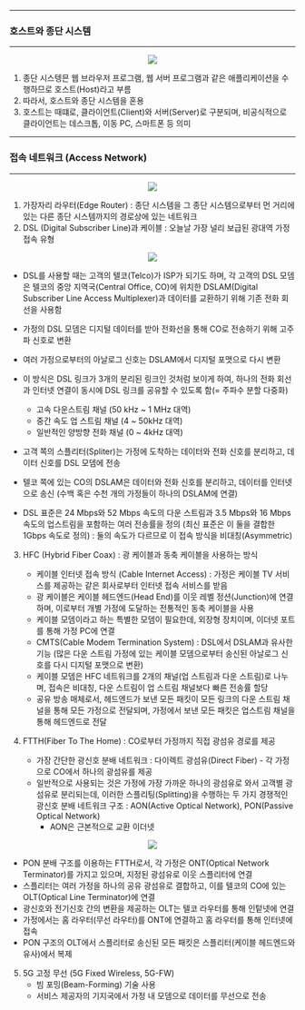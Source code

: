 -----
### 호스트와 종단 시스템
-----
<div align="center">
<img src="https://github.com/user-attachments/assets/3d922572-e031-48c3-82a6-2e8c99656de5">
</div>

1. 종단 시스텡믄 웹 브라우저 프로그램, 웹 서버 프로그램과 같은 애플리케이션을 수행하므로 호스트(Host)라고 부름
2. 따라서, 호스트와 종단 시스템을 혼용
3. 호스트는 때떄로, 클라이언트(Client)와 서버(Server)로 구분되며, 비공식적으로 클라이언트는 데스크톱, 이동 PC, 스마트폰 등 의미

-----
### 접속 네트워크 (Access Network)
-----
<div align="center">
<img src="https://github.com/user-attachments/assets/0bff40ea-d1b9-47f4-a747-1fe1940c5ab9">
</div>

1. 가장자리 라우터(Edge Router) : 종단 시스템을 그 종단 시스템으로부터 먼 거리에 있는 다른 종단 시스템까지의 경로상에 있는 네트워크
2. DSL (Digital Subscriber Line)과 케이블 : 오늘날 가장 널리 보급된 광대역 가정 접속 유형
<div align="center">
<img src="https://github.com/user-attachments/assets/419f4c41-d90d-46fd-b6dd-4d96e6ca83a1">
</div>

   - DSL를 사용할 때는 고객의 텔코(Telco)가 ISP가 되기도 하며, 각 고객의 DSL 모뎀은 텔코의 중앙 지역국(Central Office, CO)에 위치한 DSLAM(Digital Subscriber Line Access Multiplexer)과 데이터를 교환하기 위해 기존 전화 회선을 사용함
   - 가정의 DSL 모뎀은 디지털 데이터를 받아 전화선을 통해 CO로 전송하기 위해 고주파 신호로 변환
   - 여러 가정으로부터의 아날로그 신호는 DSLAM에서 디지털 포맷으로 다시 변환
   - 이 방식은 DSL 링크가 3개의 분리된 링크인 것처럼 보이게 하여, 하나의 전화 회선과 인터넷 연결이 동시에 DSL 링크를 공유할 수 있도록 함(= 주파수 분할 다중화)
     + 고속 다운스트림 채널 (50 kHz ~ 1 MHz 대역)
     + 중간 속도 업 스트림 채널 (4 ~ 50kHz 대역)
     + 일반적인 양방향 전화 채널 (0 ~ 4kHz 대역)

   - 고객 쪽의 스플리터(Spliter)는 가정에 도착하는 데이터와 전화 신호를 분리하고, 데이터 신호를 DSL 모뎀에 전송
   - 텔코 쪽에 있는 CO의 DSLAM은 데이터와 전화 신호를 분리하고, 데이터를 인터넷으로 송신 (수백 혹은 수천 개의 가정들이 하나의 DSLAM에 연결)
   - DSL 표준은 24 Mbps와 52 Mbps 속도의 다운 스트림과 3.5 Mbps와 16 Mbps 속도의 업스트림을 포함하는 여러 전송률을 정의 (최신 표준은 이 둘을 결합한 1Gbps 속도로 정의) : 둘의 속도가 다르므로 이 접속 방식을 비대칭(Asymmetric)

3. HFC (Hybrid Fiber Coax) : 광 케이블과 동축 케이블을 사용하는 방식
   - 케이블 인터넷 접속 방식 (Cable Internet Access) : 가정은 케이블 TV 서비스를 제공하는 같은 회사로부터 인터넷 접속 서비스를 받음
   - 광 케이블은 케이블 헤드엔드(Head End)를 이웃 레벨 정션(Junction)에 연결하며, 이로부터 개별 가정에 도달하는 전통적인 동축 케이블을 사용
   - 케이블 모뎀이라고 하는 특별한 모뎀이 필요한데, 외장형 장치이며, 이더넷 포트를 통해 가정 PC에 연결
   - CMTS(Cable Modem Termination System) : DSL에서 DSLAM과 유사한 기능 (많은 다운 스트림 가정에 있는 케이블 모뎀으로부터 송신된 아날로그 신호를 다시 디지털 포맷으로 변환)
   - 케이블 모뎀은 HFC 네트워크를 2개의 채널(업 스트림과 다운 스트림)로 나누며, 접속은 비대칭, 다운 스트림이 업 스트림 채널보다 빠른 전송률 할당
   - 공유 방송 매체로서, 헤드엔드가 보낸 모든 패킷이 모든 링크의 다운 스트림 채널을 통해 모든 가정으로 전달되며, 가정에서 보낸 모든 패킷은 업스트림 채널을 통해 헤드엔드로 전달

4. FTTH(Fiber To The Home) : CO로부터 가정까지 직접 광섬유 경로를 제공
   - 가장 간단한 광신호 분배 네트워크 : 다이렉트 광섬유(Direct Fiber) - 각 가정으로 CO에서 하나의 광섬유를 제공
   - 일반적으로 사용되는 것은 가정에 가장 가까운 하나의 광섬유로 와서 고객별 광섬유로 분리되는데, 이러한 스플리팅(Splitting)을 수행하는 두 가지 경쟁적인 광신호 분배 네트워크 구조 : AON(Active Optical Network), PON(Passive Optical Network)
     + AON은 근본적으로 교환 이더넷

<div align="center">
<img src="https://github.com/user-attachments/assets/52b615a2-dc9a-4874-afa2-d32f7564adef">
</div>

   - PON 분배 구조를 이용하는 FTTH로서, 각 가정은 ONT(Optical Network Terminator)를 가지고 있으며, 지정된 광섬유로 이웃 스플리터에 연결
   - 스플리터는 여러 가정을 하나의 공유 광섬유로 결합하고, 이를 텔코의 CO에 있는 OLT(Optical Line Terminator)에 연결
   - 광신호와 전기신호 간의 변환을 제공하는 OLT는 텔코 라우터를 통해 인텉넷에 연결
   - 가정에서는 홈 라우터(무선 라우터)를 ONT에 연결하고 홈 라우터를 통해 인터넷에 접속
   - PON 구조의 OLT에서 스플리터로 송신된 모든 패킷은 스플리터(케이블 헤드엔드와 유사)에서 복제

5. 5G 고정 무선 (5G Fixed Wireless, 5G-FW)
   - 빔 포밍(Beam-Forming) 기술 사용
   - 서비스 제공자의 기지국에서 가정 내 모뎀으로 데이터를 무선으로 전송
